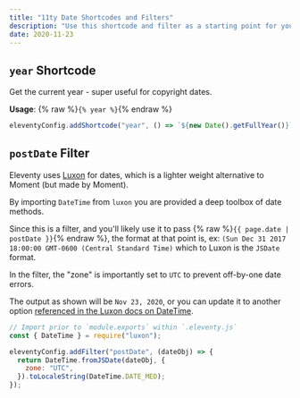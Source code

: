 ```yaml
---
title: "11ty Date Shortcodes and Filters"
description: "Use this shortcode and filter as a starting point for your date transformation needs."
date: 2020-11-23
---
```


## `year` Shortcode

Get the current year - super useful for copyright dates.

**Usage**: {% raw %}`{% year %}`{% endraw %}

```js
eleventyConfig.addShortcode("year", () => `${new Date().getFullYear()}`);
```

## `postDate` Filter

Eleventy uses [Luxon](https://moment.github.io/luxon/) for dates, which is a lighter weight alternative to Moment (but made by Moment).

By importing `DateTime` from `luxon` you are provided a deep toolbox of date methods.

Since this is a filter, and you'll likely use it to pass {% raw %}`{{ page.date | postDate }}`{% endraw %}, the format at that point is, ex: `(Sun Dec 31 2017 18:00:00 GMT-0600 (Central Standard Time)` which to Luxon is the `JSDate` format.

In the filter, the "zone" is importantly set to `UTC` to prevent off-by-one date errors.

The output as shown will be `Nov 23, 2020`, or you can update it to another option [referenced in the Luxon docs on DateTime](https://moment.github.io/luxon/docs/class/src/datetime.js~DateTime.html).

```js
// Import prior to `module.exports` within `.eleventy.js`
const { DateTime } = require("luxon");

eleventyConfig.addFilter("postDate", (dateObj) => {
  return DateTime.fromJSDate(dateObj, {
    zone: "UTC",
  }).toLocaleString(DateTime.DATE_MED);
});
```
